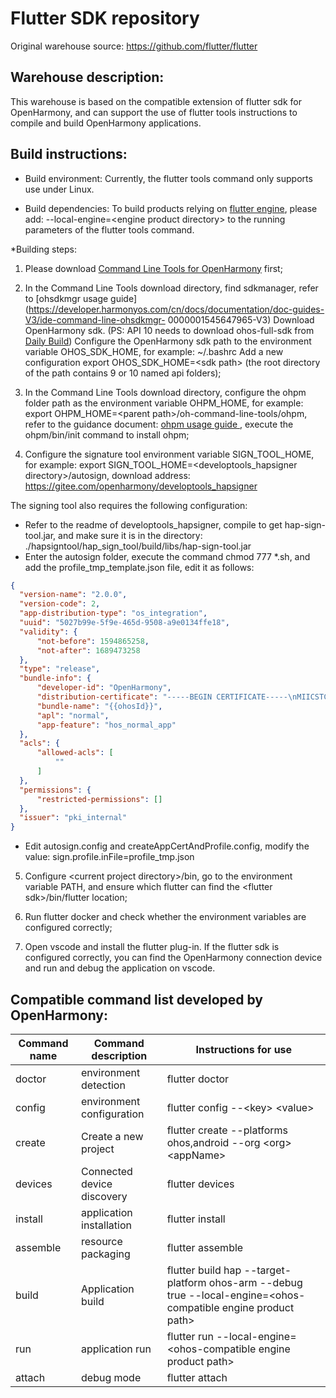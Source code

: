Flutter SDK repository
==============

Original warehouse source: https://github.com/flutter/flutter

## Warehouse description:
This warehouse is based on the compatible extension of flutter sdk for OpenHarmony, and can support the use of flutter tools instructions to compile and build OpenHarmony applications.

## Build instructions:

* Build environment:
Currently, the flutter tools command only supports use under Linux.

* Build dependencies:
To build products relying on [flutter engine](https://github.com/flutter/engine), please add: --local-engine=\<engine product directory\> to the running parameters of the flutter tools command.

*Building steps:
1. Please download [Command Line Tools for OpenHarmony](https://developer.harmonyos.com/cn/develop/deveco-studio#download_cli) first;

2. In the Command Line Tools download directory, find sdkmanager, refer to [ohsdkmgr usage guide](https://developer.harmonyos.com/cn/docs/documentation/doc-guides-V3/ide-command-line-ohsdkmgr- 0000001545647965-V3) Download OpenHarmony sdk.
(PS: API 10 needs to download ohos-full-sdk from [Daily Build](http://ci.openharmony.cn/workbench/cicd/dailybuild/detail/component))
  Configure the OpenHarmony sdk path to the environment variable OHOS_SDK_HOME, for example: ~/.bashrc Add a new configuration export OHOS_SDK_HOME=\<sdk path\> (the root directory of the path contains 9 or 10 named api folders);

3. In the Command Line Tools download directory, configure the ohpm folder path as the environment variable OHPM_HOME, for example: export OHPM_HOME=\<parent path\>/oh-command-line-tools/ohpm, refer to the guidance document: [ohpm usage guide ](https://developer.harmonyos.com/cn/docs/documentation/doc-guides-V3/ide-command-line-ohpm-0000001490235312-V3), execute the ohpm/bin/init command to install ohpm;

4. Configure the signature tool environment variable SIGN_TOOL_HOME, for example: export SIGN_TOOL_HOME=\<developtools_hapsigner directory\>/autosign, download address: https://gitee.com/openharmony/developtools_hapsigner

The signing tool also requires the following configuration:
   * Refer to the readme of developtools_hapsigner, compile to get hap-sign-tool.jar, and make sure it is in the directory: ./hapsigntool/hap_sign_tool/build/libs/hap-sign-tool.jar
   * Enter the autosign folder, execute the command chmod 777 *.sh, and add the profile_tmp_template.json file, edit it as follows:
   ```json
   {
     "version-name": "2.0.0",
     "version-code": 2,
     "app-distribution-type": "os_integration",
     "uuid": "5027b99e-5f9e-465d-9508-a9e0134ffe18",
     "validity": {
         "not-before": 1594865258,
         "not-after": 1689473258
     },
     "type": "release",
     "bundle-info": {
         "developer-id": "OpenHarmony",
         "distribution-certificate": "-----BEGIN CERTIFICATE-----\nMIICSTCCAc+gAwIBAgIFAJV7uNUwCgYIKoZIzj0EAwIwYzELMAkGA1UEBhMCQ04x\nFDASBgNVBAoMC09wZW5IYXJtb255MRkwFwYDVQQLDBBPcGVuSGFybW9 ueSBUZWFt\nMSMwIQYDVQQDDBpPcGVuSGFybW9ueSBBcHBsaWNhdGlvbiBDQTAeFw0yMjAxMjkw\nNTU0MTRaFw0yMzAxMjkwNTU0MTRaMGgxCzAJBgNVBAYTAkNOMRQwEgYDVQQKDAtP\ncGVuSGFyb W9ueTEZMBcGA1UECwwQT3Blbkhhcm1vbnkgVGVhbTEoMCYGA1UEAwwf\nT3Blbkhhcm1vbnkgQXBwbGljYXRpb24gUmVsZWFzZTBZMBMGByqGSM49AgEGCCqG\nSM49AwEHA0IABAW8pFu7tHGUuWtddD5wvaz c1qN8ts9UPZH4pecbb/bSFWKh7X7R\n/eTVaRrCTSSdovI1dhoV5GjuFsKW+jT2TwSjazBpMB0GA1UdDgQWBBScyywAaAMj\nI7HcuIS42lvZx0Lj+zAJBgNVHRMEAjAAMA4GA1UdDwEB/wQEAwIHgDA TBgNVHSUE\ nDDAKBggrBgEFBQcDAzAYBgwrBgEEAY9bAoJ4AQMECDAGAgEBCgEAMAoGCCqGSM49\nBAMCA2gAMGUCMFfNidGo6uK6KGT9zT1T5bY1NCHTH3P3muy5X1xudOgxWoOqIbnk\ntmQYB78dxWEHLQIxANfApAlXAD /0hnyNC8RDzfLOPEeay6jU9FXJj3AoR90rwZpR\noN9sYD6Oks4VGRw6yQ==\n-----END CERTIFICATE-----\n",
         "bundle-name": "{{ohosId}}",
         "apl": "normal",
         "app-feature": "hos_normal_app"
     },
     "acls": {
         "allowed-acls": [
             ""
         ]
     },
     "permissions": {
         "restricted-permissions": []
     },
     "issuer": "pki_internal"
}
   ```
   * Edit autosign.config and createAppCertAndProfile.config, modify the value: sign.profile.inFile=profile_tmp.json

5. Configure \<current project directory\>/bin, go to the environment variable PATH, and ensure which flutter can find the \<flutter sdk\>/bin/flutter location;

6. Run flutter docker and check whether the environment variables are configured correctly;

7. Open vscode and install the flutter plug-in. If the flutter sdk is configured correctly, you can find the OpenHarmony connection device and run and debug the application on vscode.



## Compatible command list developed by OpenHarmony:
| Command name | Command description | Instructions for use |
| ------- | ------- |--------------------------------------------------------------------|
| doctor | environment detection | flutter doctor |
| config | environment configuration | flutter config --\<key\> \<value\> |
| create | Create a new project | flutter create --platforms ohos,android --org \<org\> \<appName\> |
| devices | Connected device discovery | flutter devices |
| install | application installation | flutter install |
| assemble | resource packaging | flutter assemble |
| build | Application build | flutter build hap --target-platform ohos-arm --debug true --local-engine=\<ohos-compatible engine product path\> |
| run | application run | flutter run --local-engine=\<ohos-compatible engine product path\> |
| attach | debug mode | flutter attach |